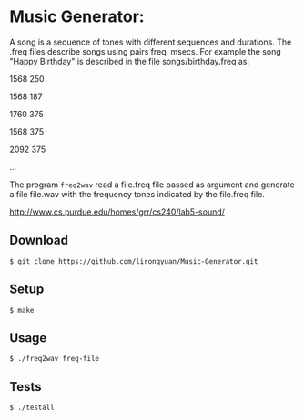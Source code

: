 Music Generator:
================

A song is a sequence of tones with different sequences and durations. The .freq files describe songs using pairs freq, msecs. For example the song "Happy Birthday" is described in the file songs/birthday.freq as:

1568 250

1568 187

1760 375

1568 375

2092 375

...

The program ``freq2wav``  read a file.freq file passed as argument and generate a file file.wav with the frequency tones indicated by the file.freq file.

http://www.cs.purdue.edu/homes/grr/cs240/lab5-sound/

Download
--------
```
$ git clone https://github.com/lirongyuan/Music-Generator.git
```

Setup
-----
```
$ make
```

Usage
-----
```
$ ./freq2wav freq-file
```

Tests
-----
```
$ ./testall
```


